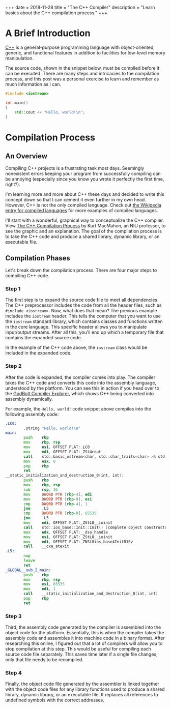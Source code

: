 +++
date = 2018-11-28
title = "The C++ Compiler"
description = "Learn basics about the C++ compilation process."
+++

# A Brief Introduction

[C++](https://en.wikipedia.org/wiki/C%2B%2B) is a general-purpose
programming language with object-oriented, generic, and functional
features in addition to facilities for low-level memory manipulation.

The source code, shown in the snippet below, must be compiled before it
can be executed. There are many steps and intricacies to the compilation
process, and this post was a personal exercise to learn and remember as
much information as I can.

```cpp
#include <iostream>

int main()
{
    std::cout << "Hello, world!\n";
}
```

# Compilation Process

## An Overview

Compiling C++ projects is a frustrating task most days. Seemingly
nonexistent errors keeping your program from successfully compiling can
be annoying (especially since you know you wrote it perfectly the first
time, right?).

I'm learning more and more about C++ these days and decided to write
this concept down so that I can cement it even further in my own head.
However, C++ is not the only compiled language. Check out [the Wikipedia
entry for compiled
languages](https://en.wikipedia.org/wiki/Compiled_language) for more
examples of compiled languages.

I'll start with a wonderful, graphical way to conceptualize the C++
compiler. View [The C++ Compilation
Process](https://web.archive.org/web/20190419035048/http://faculty.cs.niu.edu/~mcmahon/CS241/Notes/compile.html)
by Kurt MacMahon, an NIU professor, to see the graphic and an
explanation. The goal of the compilation process is to take the C++ code
and produce a shared library, dynamic library, or an executable file.

## Compilation Phases

Let's break down the compilation process. There are four major steps to
compiling C++ code.

### Step 1

The first step is to expand the source code file to meet all
dependencies. The C++ preprocessor includes the code from all the header
files, such as `#include <iostream>`. Now, what does that
mean? The previous example includes the `iostream` header.
This tells the computer that you want to use the `iostream`
standard library, which contains classes and functions written in the
core language. This specific header allows you to manipulate
input/output streams. After all this, you'll end up which a temporary
file that contains the expanded source code.

In the example of the C++ code above, the `iostream` class
would be included in the expanded code.

### Step 2

After the code is expanded, the compiler comes into play. The compiler
takes the C++ code and converts this code into the assembly language,
understood by the platform. You can see this in action if you head over
to the [GodBolt Compiler Explorer](https://godbolt.org), which shows C++
being converted into assembly dynamically.

For example, the `Hello, world!` code snippet above compiles
into the following assembly code:

```asm
.LC0:
        .string "Hello, world!\n"
main:
        push    rbp
        mov     rbp, rsp
        mov     esi, OFFSET FLAT:.LC0
        mov     edi, OFFSET FLAT:_ZSt4cout
        call    std::basic_ostream<char, std::char_traits<char> >& std::operator<< <std::char_traits<char> >(std::basic_ostream<char, std::char_traits<char> >&, char const*)
        mov     eax, 0
        pop     rbp
        ret
__static_initialization_and_destruction_0(int, int):
        push    rbp
        mov     rbp, rsp
        sub     rsp, 16
        mov     DWORD PTR [rbp-4], edi
        mov     DWORD PTR [rbp-8], esi
        cmp     DWORD PTR [rbp-4], 1
        jne     .L5
        cmp     DWORD PTR [rbp-8], 65535
        jne     .L5
        mov     edi, OFFSET FLAT:_ZStL8__ioinit
        call    std::ios_base::Init::Init() [complete object constructor]
        mov     edx, OFFSET FLAT:__dso_handle
        mov     esi, OFFSET FLAT:_ZStL8__ioinit
        mov     edi, OFFSET FLAT:_ZNSt8ios_base4InitD1Ev
        call    __cxa_atexit
.L5:
        nop
        leave
        ret
_GLOBAL__sub_I_main:
        push    rbp
        mov     rbp, rsp
        mov     esi, 65535
        mov     edi, 1
        call    __static_initialization_and_destruction_0(int, int)
        pop     rbp
        ret
```

### Step 3

Third, the assembly code generated by the compiler is assembled into the
object code for the platform. Essentially, this is when the compiler
takes the assembly code and assembles it into machine code in a binary
format. After researching this online, I figured out that a lot of
compilers will allow you to stop compilation at this step. This would be
useful for compiling each source code file separately. This saves time
later if a single file changes; only that file needs to be recompiled.

### Step 4

Finally, the object code file generated by the assembler is linked
together with the object code files for any library functions used to
produce a shared library, dynamic library, or an executable file. It
replaces all references to undefined symbols with the correct addresses.
